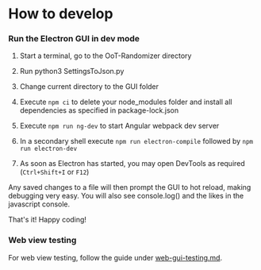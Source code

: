 # How to develop

### Run the Electron GUI in dev mode

1. Start a terminal, go to the OoT-Randomizer directory

2. Run python3 SettingsToJson.py

3. Change current directory to the GUI folder 

4. Execute `npm ci` to delete your node_modules folder and install all dependencies as specified in package-lock.json

5. Execute `npm run ng-dev` to start Angular webpack dev server

6. In a secondary shell execute `npm run electron-compile` followed by `npm run electron-dev`

7. As soon as Electron has started, you may open DevTools as required (`Ctrl+Shift+I` or `F12`)

Any saved changes to a file will then prompt the GUI to hot reload, making debugging very easy. You will also see console.log() and the likes in the javascript console.

That's it! Happy coding!

### Web view testing

For web view testing, follow the guide under [web-gui-testing.md](https://github.com/TestRunnerSRL/OoT-Randomizer/blob/Dev/Notes/web-gui-testing.md). 
